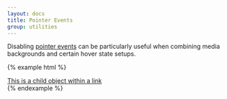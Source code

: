 ```yaml
---
layout: docs
title: Pointer Events
group: utilities
---
```


Disabling [pointer events](https://developer.mozilla.org/en-US/docs/Web/CSS/pointer-events) can be particularly useful when combining media backgrounds and certain hover state setups.

{% example html %}
<a href="#">
  <div class="pointer-events-none">This is a child object within a link</div>
</a>
{% endexample %}
